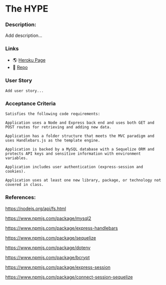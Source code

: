 # The HYPE

### Description:
Add description...

### Links

* 🌎 [Heroku Page](https://immense-springs-30161.herokuapp.com/)
* 💾 [Repo](https://github.com/BMArsenault/proj-02-TheHype)

### User Story

```
Add user story...
```

### Acceptance Criteria

```
Satisfies the following code requirements:

Application uses a Node and Express back end and uses both GET and POST routes for retrieving and adding new data.

Application has a folder structure that meets the MVC paradigm and uses Handlebars.js as the template engine.

Application is backed by a MySQL database with a Sequelize ORM and protects API keys and sensitive information with environment variables.

Application includes user authentication (express-session and cookies).

Application uses at least one new library, package, or technology not covered in class.
```
### References:
https://nodejs.org/api/fs.html

https://www.npmjs.com/package/mysql2

https://www.npmjs.com/package/express-handlebars

https://www.npmjs.com/package/sequelize

https://www.npmjs.com/package/dotenv

https://www.npmjs.com/package/bcrypt

https://www.npmjs.com/package/express-session

https://www.npmjs.com/package/connect-session-sequelize
